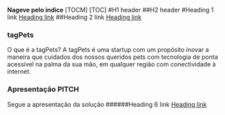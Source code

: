 **Nageve pelo indice**
[TOCM]
[TOC]
#H1 header
##H2 header
#Heading 1 link [Heading link](https://github.com/pandao/editor.md "Heading link")
##Heading 2 link [Heading link](https://github.com/pandao/editor.md "Heading link")

### tagPets
O que é a tagPets?
A tagPets é uma startup com um propósito inovar a maneira que cuidados dos nossos queridos pets com tecnologia de ponta acessível na palma da sua mão, em qualquer região com conectividade à internet.


### Apresentação PITCH
Segue a apresentação da solução
######Heading 6 link [Heading link](https://docs.google.com/presentation/d/1UiDFDm3tA9-FIqUUwvUZ9wQOAyOxMLOnax_6aUOGZYE/edit?usp=sharing "Heading link")